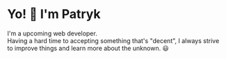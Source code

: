 # Yo! 🤙 I'm Patryk
I'm a upcoming web developer.<br>
Having a hard time to accepting something that's "decent", I always strive to improve things and learn more about the unknown. 😃


<!--
**patrykrybaczek/patrykrybaczek** is a ✨ _special_ ✨ repository because its `README.md` (this file) appears on your GitHub profile.

Here are some ideas to get you started:

- 🔭 I’m currently working on ...
- 🌱 I’m currently learning ...
- 👯 I’m looking to collaborate on ...
- 🤔 I’m looking for help with ...
- 💬 Ask me about ...
- 📫 How to reach me: ...
- 😄 Pronouns: ...
- ⚡ Fun fact: ...
-->
